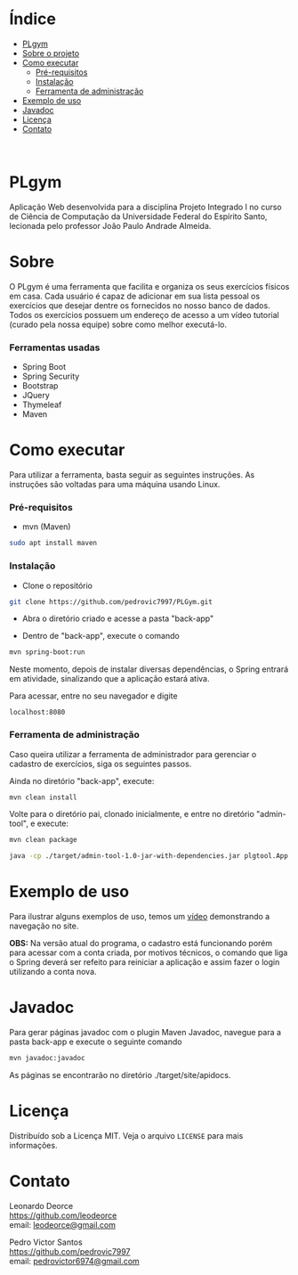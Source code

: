 # Índice
<ul>
	<li><a href="#plgym">PLgym</a></li>
	<li><a href="#sobre">Sobre o projeto</a></li>
	<li>
		<a href="#como-executar">Como executar</a>
		<ul>
			<li><a href="#pr--requisitos">Pré-requisitos</a></li>
			<li><a href="#instala--o">Instalação</a></li>
			<li><a href="#instala--o">Ferramenta de administração</a></li>
		</ul>
	</li>
	<li><a href="#exemplo-de-uso">Exemplo de uso</a></li>
	<li><a href="#javadoc">Javadoc</a></li>
	<li><a href="#licen-a">Licença</a></li>
	<li><a href="#contato">Contato</a></li>
</ul>
<br>

# PLgym
Aplicação Web desenvolvida para a disciplina Projeto Integrado I no curso de Ciência de Computação da Universidade Federal do Espírito Santo, lecionada pelo professor João Paulo Andrade Almeida.

# Sobre

O PLgym é uma ferramenta que facilita e organiza os seus exercícios físicos em casa. Cada usuário é capaz de adicionar em sua lista pessoal os exercícios que desejar dentre os fornecidos no nosso banco de dados. Todos os exercícios possuem um endereço de acesso a um vídeo tutorial (curado pela nossa equipe) sobre como melhor executá-lo.

### **Ferramentas usadas**

* Spring Boot
* Spring Security
* Bootstrap
* JQuery
* Thymeleaf
* Maven

# Como executar

Para utilizar a ferramenta, basta seguir as seguintes instruções. As instruções são voltadas para uma máquina usando Linux.

### **Pré-requisitos**

* mvn (Maven)
```sh
sudo apt install maven
```
### **Instalação**

* Clone o repositório
```sh
git clone https://github.com/pedrovic7997/PLGym.git
```

* Abra o diretório criado e acesse a pasta "back-app"

* Dentro de "back-app", execute o comando
```sh
mvn spring-boot:run
```
Neste momento, depois de instalar diversas dependências, o Spring entrará em atividade, sinalizando que a aplicação estará ativa.

Para acessar, entre no seu navegador e digite
```
localhost:8080
```

### **Ferramenta de administração**

Caso queira utilizar a ferramenta de administrador para gerenciar o cadastro de exercícios, siga os seguintes passos.

Ainda no diretório "back-app", execute:
```sh
mvn clean install
```

Volte para o diretório pai, clonado inicialmente, e entre no diretório "admin-tool", e execute:

```sh
mvn clean package
```

```sh
java -cp ./target/admin-tool-1.0-jar-with-dependencies.jar plgtool.App
```

# Exemplo de uso

Para ilustrar alguns exemplos de uso, temos um [vídeo](https://www.youtube.com/embed/9r8Xv2tUghc?start=29&end=182) demonstrando a navegação no site.

**OBS:** Na versão atual do programa, o cadastro está funcionando porém para acessar com a conta criada, por motivos técnicos, o comando que liga o Spring deverá ser refeito para reiniciar a aplicação e assim fazer o login utilizando a conta nova.

# Javadoc

Para gerar páginas javadoc com o plugin Maven Javadoc, navegue para a pasta back-app e execute o seguinte comando

```sh
mvn javadoc:javadoc
```

As páginas se encontrarão no diretório ./target/site/apidocs.

# Licença

Distribuído sob a Licença MIT. Veja o arquivo `LICENSE` para mais informações.

# Contato

Leonardo Deorce  
https://github.com/leodeorce  
email: leodeorce@gmail.com

Pedro Victor Santos  
https://github.com/pedrovic7997  
email: pedrovictor6974@gmail.com
